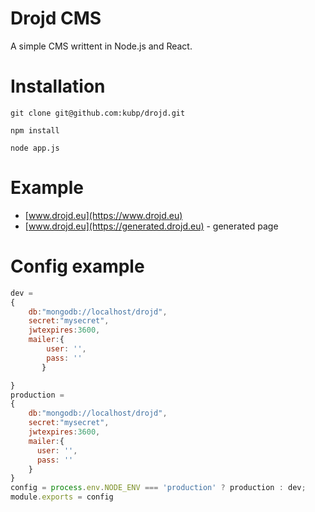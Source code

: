 # Drojd CMS
A simple CMS writtent in Node.js and React.

# Installation
```shell
git clone git@github.com:kubp/drojd.git
 ```

```shell
npm install
```

```shell
node app.js 
```

# Example
- [www.drojd.eu](https://www.drojd.eu)
- [www.drojd.eu](https://generated.drojd.eu) - generated page

# Config example
```js
dev =
{
    db:"mongodb://localhost/drojd",
    secret:"mysecret",
    jwtexpires:3600,
    mailer:{
        user: '',
        pass: ''
       }

}
production =
{
    db:"mongodb://localhost/drojd",
    secret:"mysecret",
    jwtexpires:3600,
    mailer:{
      user: '',
      pass: ''
    }
}
config = process.env.NODE_ENV === 'production' ? production : dev;
module.exports = config
```

